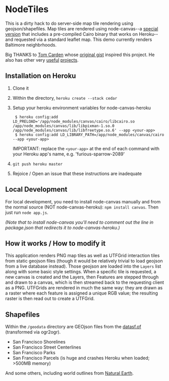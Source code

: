 NodeTiles
=============

This is a dirty hack to do server-side map tile rendering using geojson/shapefiles. Map tiles are rendered using node-canvas--a [special version](https://github.com/bensheldon/node-canvas-heroku) that includes a pre-compiled Cairo binary that works on Heroku--and requested via a standard leaflet map. This demo currently renders Baltimore neighbrhoods.

Big THANKS to [Tom Carden](https://github.com/RandomEtc) whose [original gist](https://gist.github.com/668577) inspired this project. He also has other very [useful](https://github.com/RandomEtc/nodemap) [projects](https://github.com/RandomEtc/shapefile-js).

Installation on Heroku
----------------------

1. Clone it
2. Within the directory, `heroku create --stack cedar`
3. Setup your heroku environment variables for node-canvas-heroku
   
        $ heroku config:add LD_PRELOAD='/app/node_modules/canvas/cairo/libcairo.so /app/node_modules/canvas/lib/libpixman-1.so.0 /app/node_modules/canvas/lib/libfreetype.so.6' --app <your-app>
        $ heroku config:add LD_LIBRARY_PATH=/app/node_modules/canvas/cairo --app <your-app>
   
   IMPORTANT: replace the `<your-app>` at the end of each command with your Heroku app's name, e.g. 'furious-sparrow-2089'
4. `git push heroku master`
5. Rejoice / Open an issue that these instructions are inadequate

Local Development
-----------------

For local development, you need to install node-canvas manually and from the normal source (NOT node-canvas-heroku): `npm install canvas`. Then just run `node app.js`.

*(Note that to install node-canvas you'll need to comment out the line in package.json that redirects it to node-canvas-heroku.)*

How it works / How to modify it
-------------------------------

This application renders PNG map tiles as well as UTFGrid interaction tiles from static geojson files (though it would be relatively trivial to load geojson from a live database instead). Those geojson are loaded into the `Layers` list along with some basic style settings. When a specific tile is requested, a new canvas is created and the Layers, then Features are stepped through and drawn to a canvas, which is then streamed back to the requesting client as a PNG. UTFGrids are rendered in much the same way: they are drawn as a raster where each feature is assigned a unique RGB value; the resulting raster is then read out to create a UTFGrid.

Shapefiles
----------

Within the `/geodata` directory are GEOjson files from the [datasf.of](https://data.sfgov.org/) (transformed via ogr2ogr).

* San Francisco Shorelines
* San Francisco Street Centerlines
* San Francisco Parks
* San Francisco Parcels (is huge and crashes Heroku when loaded; >500MB memory)

And some others, including world outlines from [Natural Earth](http://www.naturalearthdata.com/).




